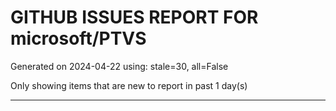 
# GITHUB ISSUES REPORT FOR microsoft/PTVS


Generated on 2024-04-22 using: stale=30, all=False


Only showing items that are new to report in past 1 day(s)


---
